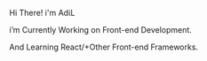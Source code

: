 Hi There!  i'm  ΑdίL


i’m Currently Working on Front-end Development.


And  Learning React/+Other Front-end Frameworks.

